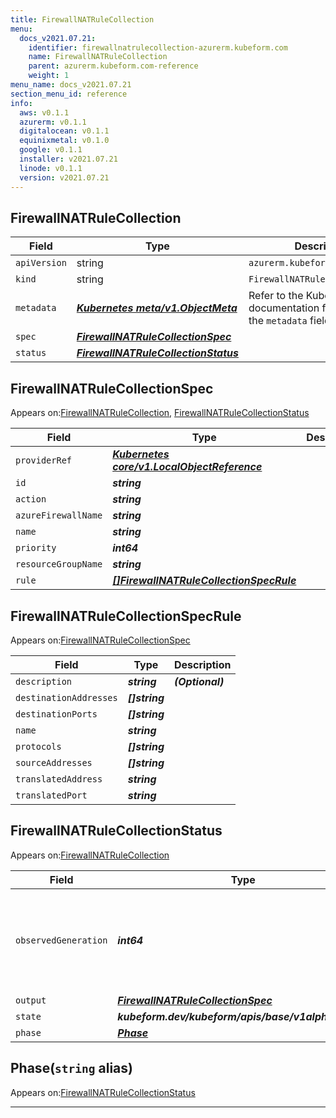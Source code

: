 ```yaml
---
title: FirewallNATRuleCollection
menu:
  docs_v2021.07.21:
    identifier: firewallnatrulecollection-azurerm.kubeform.com
    name: FirewallNATRuleCollection
    parent: azurerm.kubeform.com-reference
    weight: 1
menu_name: docs_v2021.07.21
section_menu_id: reference
info:
  aws: v0.1.1
  azurerm: v0.1.1
  digitalocean: v0.1.1
  equinixmetal: v0.1.0
  google: v0.1.1
  installer: v2021.07.21
  linode: v0.1.1
  version: v2021.07.21
---
```


## FirewallNATRuleCollection
| Field | Type | Description |
| ------ | ----- | ----------- |
| `apiVersion` | string | `azurerm.kubeform.com/v1alpha1` |
|    `kind` | string | `FirewallNATRuleCollection` |
| `metadata` | ***[Kubernetes meta/v1.ObjectMeta](https://v1-18.docs.kubernetes.io/docs/reference/generated/kubernetes-api/v1.18/#objectmeta-v1-meta)***|Refer to the Kubernetes API documentation for the fields of the `metadata` field.|
| `spec` | ***[FirewallNATRuleCollectionSpec](#firewallnatrulecollectionspec)***||
| `status` | ***[FirewallNATRuleCollectionStatus](#firewallnatrulecollectionstatus)***||
## FirewallNATRuleCollectionSpec

Appears on:[FirewallNATRuleCollection](#firewallnatrulecollection), [FirewallNATRuleCollectionStatus](#firewallnatrulecollectionstatus)

| Field | Type | Description |
| ------ | ----- | ----------- |
| `providerRef` | ***[Kubernetes core/v1.LocalObjectReference](https://v1-18.docs.kubernetes.io/docs/reference/generated/kubernetes-api/v1.18/#localobjectreference-v1-core)***||
| `id` | ***string***||
| `action` | ***string***||
| `azureFirewallName` | ***string***||
| `name` | ***string***||
| `priority` | ***int64***||
| `resourceGroupName` | ***string***||
| `rule` | ***[[]FirewallNATRuleCollectionSpecRule](#firewallnatrulecollectionspecrule)***||
## FirewallNATRuleCollectionSpecRule

Appears on:[FirewallNATRuleCollectionSpec](#firewallnatrulecollectionspec)

| Field | Type | Description |
| ------ | ----- | ----------- |
| `description` | ***string***| ***(Optional)*** |
| `destinationAddresses` | ***[]string***||
| `destinationPorts` | ***[]string***||
| `name` | ***string***||
| `protocols` | ***[]string***||
| `sourceAddresses` | ***[]string***||
| `translatedAddress` | ***string***||
| `translatedPort` | ***string***||
## FirewallNATRuleCollectionStatus

Appears on:[FirewallNATRuleCollection](#firewallnatrulecollection)

| Field | Type | Description |
| ------ | ----- | ----------- |
| `observedGeneration` | ***int64***| ***(Optional)*** Resource generation, which is updated on mutation by the API Server.|
| `output` | ***[FirewallNATRuleCollectionSpec](#firewallnatrulecollectionspec)***| ***(Optional)*** |
| `state` | ***kubeform.dev/kubeform/apis/base/v1alpha1.State***| ***(Optional)*** |
| `phase` | ***[Phase](#phase)***| ***(Optional)*** |
## Phase(`string` alias)

Appears on:[FirewallNATRuleCollectionStatus](#firewallnatrulecollectionstatus)

---
